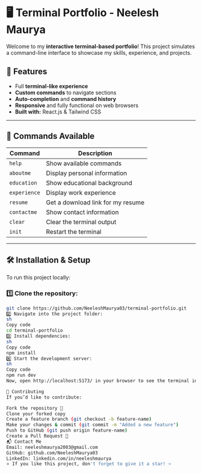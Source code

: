 # 🖥️ Terminal Portfolio - Neelesh Maurya

Welcome to my **interactive terminal-based portfolio**! This project simulates a command-line interface to showcase my skills, experience, and projects.

## 🚀 Features
- Full **terminal-like experience**
- **Custom commands** to navigate sections
- **Auto-completion** and **command history**
- **Responsive** and fully functional on web browsers
- **Built with:** React.js & Tailwind CSS

---

## 📌 Commands Available

| Command     | Description                            |
|-------------|----------------------------------------|
| `help`      | Show available commands                |
| `aboutme`   | Display personal information           |
| `education` | Show educational background            |
| `experience`| Display work experience                |
| `resume`    | Get a download link for my resume      |
| `contactme` | Show contact information               |
| `clear`     | Clear the terminal output              |
| `init`      | Restart the terminal                   |

---

## 🛠️ Installation & Setup

To run this project locally:

### 1️⃣ Clone the repository:
```sh
git clone https://github.com/NeeleshMaurya03/terminal-portfolio.git
2️⃣ Navigate into the project folder:
sh
Copy code
cd terminal-portfolio
3️⃣ Install dependencies:
sh
Copy code
npm install
4️⃣ Start the development server:
sh
Copy code
npm run dev
Now, open http://localhost:5173/ in your browser to see the terminal in action! 🚀

📝 Contributing
If you’d like to contribute:

Fork the repository 🍴
Clone your forked copy
Create a feature branch (git checkout -b feature-name)
Make your changes & commit (git commit -m "Added a new feature")
Push to GitHub (git push origin feature-name)
Create a Pull Request 🚀
📬 Contact Me
Email: neeleshmaurya2003@gmail.com
GitHub: github.com/NeeleshMaurya03
LinkedIn: linkedin.com/in/neeleshmaurya
⭐ If you like this project, don't forget to give it a star! ⭐
